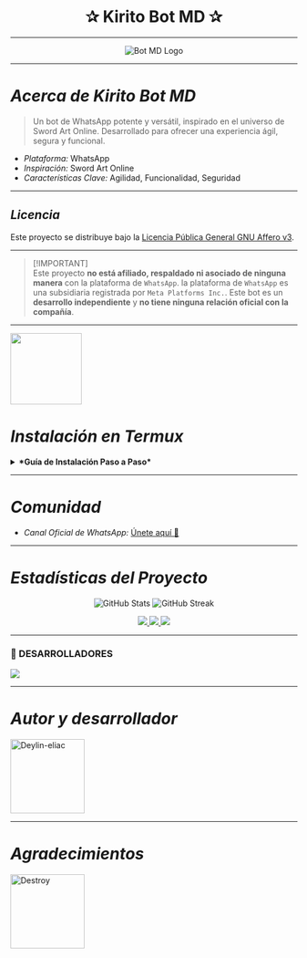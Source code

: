 
<h1 align="center">✰ Kirito Bot MD ✰</h1>

---

<p align="center">
  <img src="https://files.catbox.moe/8zka8y.jpg" alt="Bot MD Logo">
</p>

---

# *Acerca de Kirito Bot MD*

> Un bot de WhatsApp potente y versátil, inspirado en el universo de Sword Art Online. Desarrollado para ofrecer una experiencia ágil, segura y funcional.

*   *Plataforma:* WhatsApp
*   *Inspiración:* Sword Art Online
*   *Características Clave:* Agilidad, Funcionalidad, Seguridad

---

## *Licencia*

Este proyecto se distribuye bajo la [Licencia Pública General GNU Affero v3](./LICENSE).

---

> [!IMPORTANT]\
> Este proyecto **no está afiliado, respaldado ni asociado de ninguna manera** con la plataforma de `WhatsApp`. la plataforma de `WhatsApp` es una subsidiaria registrada por `Meta Platforms Inc.`. Este bot es un **desarrollo independiente** y **no tiene ninguna relación oficial con la compañía**.

---

<a
href="https://www.mediafire.com/file/3hsvi3xkpq3a64o/termux_118.a"><img src="https://qu.ax/finc.jpg" height="125px"></a>

# *Instalación en Termux*

<details>
  <summary><b>*Guía de Instalación Paso a Paso*</b></summary>

  1.  `termux-setup-storage`
  2.  `pkg update -y && pkg upgrade -y`
  3.  `pkg install git nodejs ffmpeg imagemagick yarn -y`
  4.  `git clone https://github.com/Deylin-Eliac/Kirito-Bot-MD`
  5.  `cd Kirito-Bot-MD`
  6.  `yarn install`
  7.  `yarn start`

  *Nota:* Los errores en rojo durante el escaneo del código QR son normales.

  *Reiniciar el bot:*

  ```bash
  cd Kirito-Bot-MD
  yarn start
  ```

  *Escanear un nuevo código QR:*

  ```bash
  cd Kirito-Bot-MD
  rm -rf kiritoSession
  yarn start
  ```

  *Mantener el bot activo en segundo plano:*

  ```bash
  npm i -g pm2
  pm2 start index.js
  pm2 save
  pm2 logs
  ```
</details>

---

# *Comunidad*

*   *Canal Oficial de WhatsApp:* [Únete aquí 👑](https://whatsapp.com/channel/0029VawF8fBBvvsktcInIz3m)

---



# *Estadísticas del Proyecto*

<p align="center">
  <img src="https://github-readme-stats.vercel.app/api?username=Deylin-Eliac&repo=Kirito-Bot-MD&show_icons=true&theme=radical&hide_border=true" alt="GitHub Stats">
  <img src="https://github-readme-streak-stats.herokuapp.com/?user=Deylin-Eliac&theme=radical&hide_border=true" alt="GitHub Streak">
</p>

<p align="center">
  <a href="https://github.com/Deylin-Eliac">
    <img src="https://img.shields.io/badge/GitHub-Deylin-181717?style=for-the-badge&logo=github">
  </a>
  <a href="https://wa.me/50433191934">
    <img src="https://img.shields.io/badge/WhatsApp-Contactar-25D366?style=for-the-badge&logo=whatsapp">
  </a>
  <a href="mailto:deylibaquedano801@gmail.com">
    <img src="https://img.shields.io/badge/Email-Enviar%20correo-EA4335?style=for-the-badge&logo=gmail">
  </a>
</p>

---

### 🌟 DESARROLLADORES
<a href="https://github.com/deylin-eliac/kirito-bot-MD/graphs/contributors">
<img src="https://contrib.rocks/image?repo=deylin-eliac/kirito-bot-MD" /> 
</a>

---

# *Autor y desarrollador*


<a href="https://github.com/deylin-eliac">
  <img src="https://github.com/deylin-eliac.png" width="130" height="130" alt="Deylin-eliac"/>
</a>


---

# *Agradecimientos*

<a href="https://github.com/deylin-eliac">
  <img src="https://github.com/deylin-eliac.png" width="130" height="130" alt="Destroy"/>
</a>

